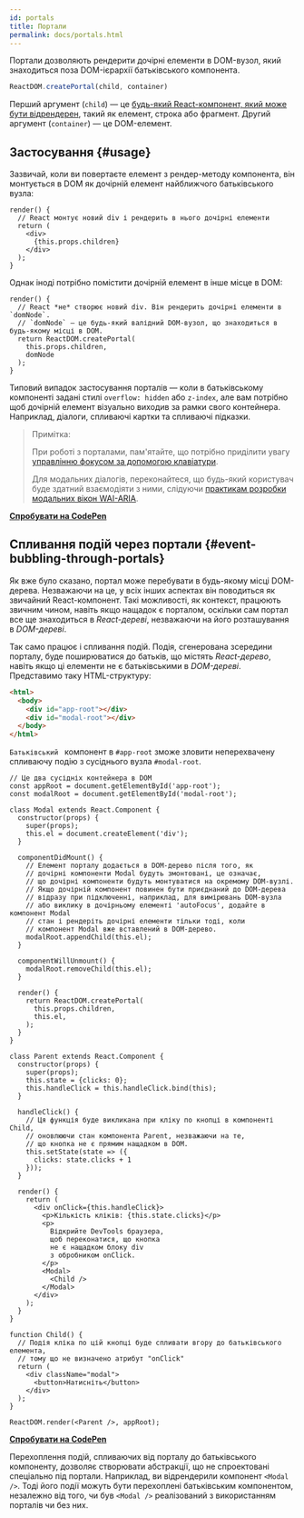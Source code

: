 ```yaml
---
id: portals
title: Портали
permalink: docs/portals.html
---
```


Портали дозволяють рендерити дочірні елементи в DOM-вузол, який знаходиться поза DOM-ієрархії батьківського компонента.

```js
ReactDOM.createPortal(child, container)
```

Перший аргумент (`child`) — це [будь-який React-компонент, який може бути відрендерен](/docs/react-component.html#render), такий як елемент, строка або фрагмент. Другий аргумент (`container`) — це DOM-елемент.

## Застосування {#usage}

Зазвичай, коли ви повертаєте елемент з рендер-методу компонента, він монтується в DOM як дочірній елемент найближчого батьківського вузла:

```js{4,6}
render() {
  // React монтує новий div і рендерить в нього дочірні елементи
  return (
    <div>
      {this.props.children}
    </div>
  );
}
```

Однак іноді потрібно помістити дочірній елемент в інше місце в DOM:

```js{6}
render() {
  // React *не* створює новий div. Він рендерить дочірні елементи в `domNode`.
  // `domNode` — це будь-який валідний DOM-вузол, що знаходиться в будь-якому місці в DOM.
  return ReactDOM.createPortal(
    this.props.children,
    domNode
  );
}
```

Типовий випадок застосування порталів — коли в батьківському компоненті задані стилі `overflow: hidden` або `z-index`, але вам потрібно щоб дочірній елемент візуально виходив за рамки свого контейнера. Наприклад, діалоги, спливаючі картки та спливаючі підказки.

> Примітка:
>
> При роботі з порталами, пам'ятайте, що потрібно приділити увагу [управлінню фокусом за допомогою клавіатури](/docs/accessibility.html#programmatically-managing-focus).
>
> Для модальних діалогів, переконайтеся, що будь-який користувач буде здатний взаємодіяти з ними, слідуючи  [практикам розробки модальних вікон WAI-ARIA](https://www.w3.org/TR/wai-aria-practices-1.1/#dialog_modal).

[**Спробувати на CodePen**](https://codepen.io/gaearon/pen/yzMaBd)

## Спливання подій через портали {#event-bubbling-through-portals}

Як вже було сказано, портал може перебувати в будь-якому місці DOM-дерева. Незважаючи на це, у всіх інших аспектах він поводиться як звичайний React-компонент. Такі можливості, як контекст, працюють звичним чином, навіть якщо нащадок є порталом, оскільки сам портал все ще знаходиться в *React-дереві*, незважаючи на його розташування в *DOM-дереві*.

Так само працює і спливання подій. Подія, сгенерована зсередини порталу, буде поширюватися до батьків, що містять *React-дерево*, навіть якщо ці елементи не є батьківськими в *DOM-дереві*. Представимо таку HTML-структуру:

```html
<html>
  <body>
    <div id="app-root"></div>
    <div id="modal-root"></div>
  </body>
</html>
```

`Батьківський ` компонент в `#app-root` зможе зловити неперехвачену спливаючу подію з сусіднього вузла `#modal-root`.

```js{28-31,42-49,53,61-63,70-71,74}
// Це два сусідніх контейнера в DOM
const appRoot = document.getElementById('app-root');
const modalRoot = document.getElementById('modal-root');

class Modal extends React.Component {
  constructor(props) {
    super(props);
    this.el = document.createElement('div');
  }

  componentDidMount() {
    // Елемент порталу додається в DOM-дерево після того, як
    // дочірні компоненти Modal будуть змонтовані, це означає,
    // що дочірні компоненти будуть монтуватися на окремому DOM-вузлі.
    // Якщо дочірній компонент повинен бути приєднаний до DOM-дерева
    // відразу при підключенні, наприклад, для вимірювань DOM-вузла
    // або виклику в дочірньому елементі 'autoFocus', додайте в компонент Modal
    // стан і рендеріть дочірні елементи тільки тоді, коли
    // компонент Modal вже вставлений в DOM-дерево.
    modalRoot.appendChild(this.el);
  }

  componentWillUnmount() {
    modalRoot.removeChild(this.el);
  }

  render() {
    return ReactDOM.createPortal(
      this.props.children,
      this.el,
    );
  }
}

class Parent extends React.Component {
  constructor(props) {
    super(props);
    this.state = {clicks: 0};
    this.handleClick = this.handleClick.bind(this);
  }

  handleClick() {
    // Ця функція буде викликана при кліку по кнопці в компоненті Child,
    // оновлюючи стан компонента Parent, незважаючи на те,
    // що кнопка не є прямим нащадком в DOM.
    this.setState(state => ({
      clicks: state.clicks + 1
    }));
  }

  render() {
    return (
      <div onClick={this.handleClick}>
        <p>Кількість кліків: {this.state.clicks}</p>
        <p>
          Відкрийте DevTools браузера,
          щоб переконатися, що кнопка
          не є нащадком блоку div
          з обробником onClick.
        </p>
        <Modal>
          <Child />
        </Modal>
      </div>
    );
  }
}

function Child() {
  // Подія кліка по цій кнопці буде спливати вгору до батьківського елемента,
  // тому що не визначено атрибут "onClick"
  return (
    <div className="modal">
      <button>Натисніть</button>
    </div>
  );
}

ReactDOM.render(<Parent />, appRoot);
```

[**Спробувати на CodePen**](https://codepen.io/gaearon/pen/jGBWpE)

Перехоплення подій, спливаючих від порталу до батьківського компоненту, дозволяє створювати абстракції, що не спроектовані спеціально під портали. Наприклад, ви відрендерили компонент `<Modal />`. Тоді його події можуть бути перехоплені батьківським компонентом, незалежно від того, чи був `<Modal />` реалізований з використанням порталів чи без них.
